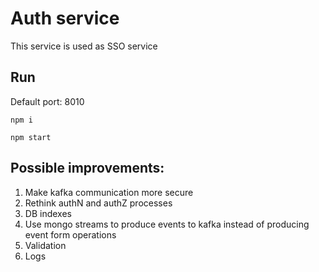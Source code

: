 # Auth service

This service is used as SSO service

## Run

Default port: 8010

```npm i```

```npm start```

## Possible improvements:

1. Make kafka communication more secure
2. Rethink authN and authZ processes
3. DB indexes
4. Use mongo streams to produce events to kafka instead of producing event form operations
5. Validation
6. Logs